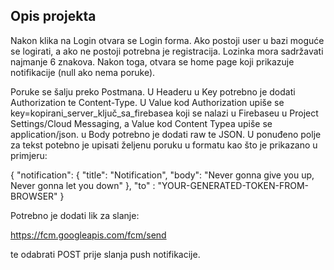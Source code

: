 ## Opis projekta

Nakon klika na Login otvara se Login forma. Ako postoji user u bazi moguće se logirati, a ako ne postoji potrebna je registracija. Lozinka mora sadržavati najmanje 6 znakova. Nakon toga, otvara se home page koji prikazuje notifikacije (null ako nema poruke).

Poruke se šalju preko Postmana. U Headeru u Key potrebno je dodati Authorization te Content-Type. U Value kod Authorization upiše se key=kopirani_server_ključ_sa_firebasea koji se nalazi u Firebaseu u Project Settings/Cloud Messaging, a Value kod Content Typea upiše se application/json. 
u Body potrebno je dodati raw te JSON. U ponuđeno polje za tekst potebno je upisati željenu poruku u formatu kao što je prikazano u primjeru:

{
 "notification": {
 "title": "Notification", 
 "body": "Never gonna give you up, Never gonna let you down"
 },
 "to" : "YOUR-GENERATED-TOKEN-FROM-BROWSER"
}

Potrebno je dodati lik za slanje: 

https://fcm.googleapis.com/fcm/send

te odabrati POST prije slanja push notifikacije.

